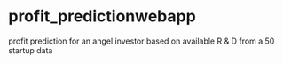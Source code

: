 # profit_predictionwebapp
profit prediction for an angel investor based on available R &amp; D from a 50 startup data
